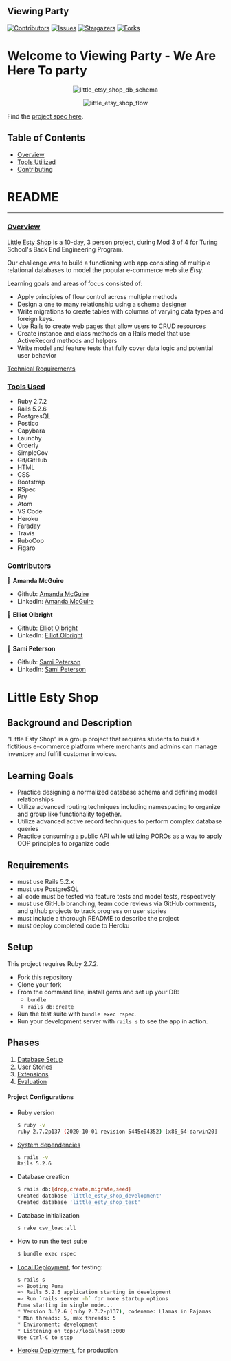 ## Viewing Party

[![Contributors][contributors-shield]][contributors-url]
[![Issues][issues-shield]][issues-url]
[![Stargazers][stars-shield]][stars-url]
[![Forks][forks-shield]][forks-url]
# Welcome to Viewing Party - We Are Here To party
<p align="center">
  <img src="https://user-images.githubusercontent.com/74567704/128578697-90c82e24-7f61-4576-b037-ae89bc9eff72.png" alt="little_etsy_shop_db_schema"/>
</p>

<p align="center">
  <img src="https://i.postimg.cc/wTgJcM1T/Screen-Shot-2021-07-27-at-3-06-26-PM.png" alt="little_etsy_shop_flow"/>
</p>

<!-- ![Relational Rails Welcome Screen](https://user-images.githubusercontent.com/74567704/124805908-1e01ff80-df2a-11eb-92bc-3a1536aa9c84.png) -->

Find the [project spec here](https://github.com/turingschool-examples/little-esty-shop).
## Table of Contents

- [Overview](#overview)
- [Tools Utilized](#tools-used)
- [Contributing](#contributors)

# README
------

### <ins>Overview</ins>

[Little Esty Shop](https://github.com/sami-p/viewing_party) is a 10-day, 3 person project, during Mod 3 of 4 for Turing School's Back End Engineering Program.

Our challenge was to build a functioning web app consisting of multiple relational databases to model the popular e-commerce web site *Etsy*.

Learning goals and areas of focus consisted of:

- Apply principles of flow control across multiple methods
- Design a one to many relationship using a schema designer
- Write migrations to create tables with columns of varying data types and foreign keys.
- Use Rails to create web pages that allow users to CRUD resources
- Create instance and class methods on a Rails model that use ActiveRecord methods and helpers
- Write model and feature tests that fully cover data logic and potential user behavior

[Technical Requirements](https://github.com/turingschool-examples/viewing_party/projects/1)

### <ins>Tools Used</ins>
- Ruby 2.7.2
- Rails 5.2.6
- PostgresQL
- Postico
- Capybara
- Launchy
- Orderly
- SimpleCov
- Git/GitHub
- HTML
- CSS
- Bootstrap
- RSpec
- Pry
- Atom
- VS Code
- Heroku
- Faraday
- Travis
- RuboCop
- Figaro

### <ins>Contributors</ins>

👤  **Amanda McGuire**
- Github: [Amanda McGuire](https://github.com/amcguire17)
- LinkedIn: [Amanda McGuire](https://www.linkedin.com/in/amanda-e-mcguire)

👤  **Elliot Olbright**
- Github: [Elliot Olbright](https://github.com/ElliotOlbright)
- LinkedIn: [Elliot Olbright](https://www.linkedin.com/in/elliotolbright/)

👤  **Sami Peterson**
- Github: [Sami Peterson](https://github.com/sami-p)
- LinkedIn: [Sami Peterson](https://www.linkedin.com/in/samantha-peterson-15b18220b/)

<!-- MARKDOWN LINKS & IMAGES -->

[contributors-shield]: https://img.shields.io/github/contributors/bfl3tch/little-esty-shop.svg?style=flat-square
[contributors-url]: https://github.com/sami-p/viewing_party
[forks-shield]: https://img.shields.io/github/forks/bfl3tch/little-esty-shop.svg?style=flat-square
[forks-url]: https://github.com/bfl3tch/little-esty-shop/network/members
[stars-shield]: https://img.shields.io/github/stars/bfl3tch/little-esty-shop.svg?style=flat-square
[stars-url]: https://github.com/bfl3tch/little-esty-shop/stargazers
[issues-shield]: https://img.shields.io/github/issues/bfl3tch/little-esty-shop.svg?style=flat-square
[issues-url]: https://github.com/bfl3tch/little-esty-shop/issues
<!--


# README

This README would normally document whatever steps are necessary to get the
application up and running.

Things you may want to cover:

* Ruby version

* System dependencies

* Configuration

* Database creation

* Database initialization

* How to run the test suite

* Services (job queues, cache servers, search engines, etc.)

* Deployment instructions

* ... -->


# Little Esty Shop

## Background and Description

"Little Esty Shop" is a group project that requires students to build a fictitious e-commerce platform where merchants and admins can manage inventory and fulfill customer invoices.

## Learning Goals
- Practice designing a normalized database schema and defining model relationships
- Utilize advanced routing techniques including namespacing to organize and group like functionality together.
- Utilize advanced active record techniques to perform complex database queries
- Practice consuming a public API while utilizing POROs as a way to apply OOP principles to organize code

## Requirements
- must use Rails 5.2.x
- must use PostgreSQL
- all code must be tested via feature tests and model tests, respectively
- must use GitHub branching, team code reviews via GitHub comments, and github projects to track progress on user stories
- must include a thorough README to describe the project
- must deploy completed code to Heroku

## Setup

This project requires Ruby 2.7.2.

* Fork this repository
* Clone your fork
* From the command line, install gems and set up your DB:
    * `bundle`
    * `rails db:create`
* Run the test suite with `bundle exec rspec`.
* Run your development server with `rails s` to see the app in action.

## Phases

1. [Database Setup](./doc/db_setup.md)
1. [User Stories](./doc/user_stories.md)
1. [Extensions](./doc/extensions.md)
1. [Evaluation](./doc/evaluation.md)



#### Project Configurations

* Ruby version
    ```bash
    $ ruby -v
    ruby 2.7.2p137 (2020-10-01 revision 5445e04352) [x86_64-darwin20]
    ```

* [System dependencies](https://github.com/bfl3tch/little-esty-shop/blob/main/Gemfile)
    ```bash
    $ rails -v
    Rails 5.2.6
    ```

* Database creation
    ```bash
    $ rails db:{drop,create,migrate,seed}
    Created database 'little_esty_shop_development'
    Created database 'little_esty_shop_test'
    ```

* Database initialization
    ```bash
    $ rake csv_load:all
    ```

* How to run the test suite
    ```bash
    $ bundle exec rspec
    ```

* [Local Deployment](http://localhost:3000), for testing:
    ```bash
    $ rails s
    => Booting Puma
    => Rails 5.2.6 application starting in development
    => Run `rails server -h` for more startup options
    Puma starting in single mode...
    * Version 3.12.6 (ruby 2.7.2-p137), codename: Llamas in Pajamas
    * Min threads: 5, max threads: 5
    * Environment: development
    * Listening on tcp://localhost:3000
    Use Ctrl-C to stop

    ```

* [Heroku Deployment](https://agile-ravine-84109.herokuapp.com/), for production

